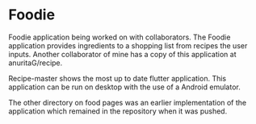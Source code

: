 # Foodie
Foodie application being worked on with collaborators. The Foodie application provides ingredients to a shopping list from recipes the  user inputs. Another collaborator of mine has a copy of this application at anuritaG/recipe.

Recipe-master shows the most up to date flutter application. This application can be run on desktop with the use of a Android emulator.

The other directory on food pages was an earlier implementation of the application which remained in the repository when it was pushed.

